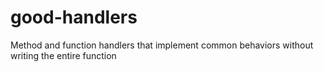 # good-handlers
Method and function handlers that implement common behaviors without writing the entire function
